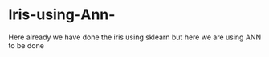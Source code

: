 # Iris-using-Ann-
Here already we have done the iris using sklearn but here we are using ANN to be done
